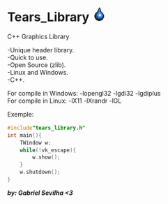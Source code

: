 # Tears_Library ![alt_text](/TearsLibraryIcon.png)

C++ Graphics Library

-Unique header library.<br/>
-Quick to use.<br/>
-Open Source (zlib).<br/>
-Linux and Windows.<br/>
-C++.<br/>

For compile in Windows: -lopengl32 -lgdi32 -lgdiplus <br/>
For compile in Linux:   -lX11 -lXrandr -lGL <br/>

Exemple:<br/>
```C++
#include"tears_library.h"
int main(){
    TWindow w;
    while(!vk_escape){
        w.show();
    }
    w.shutdown();
}
```

***by: Gabriel Sevilha <3***
